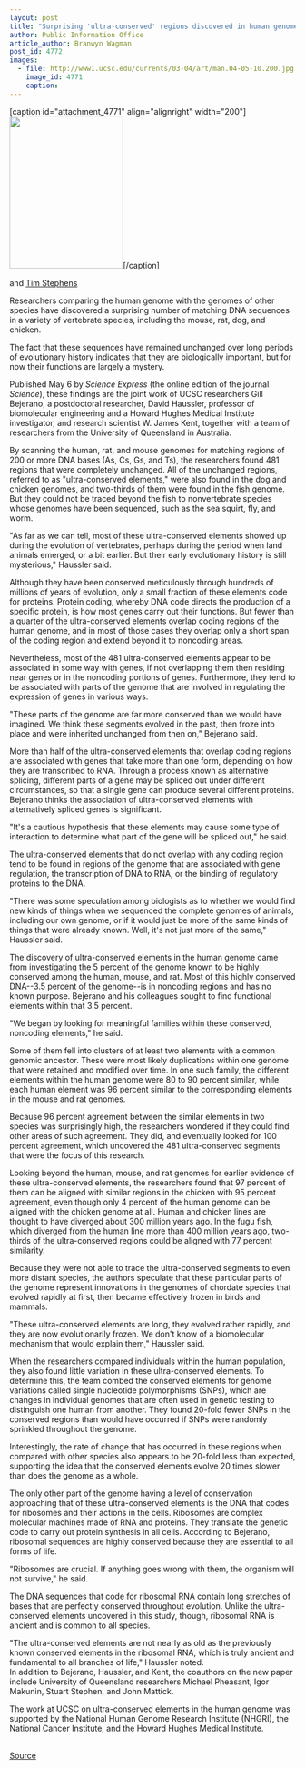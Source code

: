 ```yaml
---
layout: post
title: "Surprising 'ultra-conserved' regions discovered in human genome"
author: Public Information Office
article_author: Branwyn Wagman
post_id: 4772
images:
  - file: http://www1.ucsc.edu/currents/03-04/art/man.04-05-10.200.jpg
    image_id: 4771
    caption: 
---
```


[caption id="attachment_4771" align="alignright" width="200"]<a href="http://dev-ucsc-news.pantheonsite.io/wp-content/uploads/2004/05/man.04-05-10.200.jpg"><img class="size-full wp-image-4771" src="http://dev-ucsc-news.pantheonsite.io/wp-content/uploads/2004/05/man.04-05-10.200.jpg" alt="" width="200" height="267" /></a>[/caption]
<p>
  and <a href="mailto:stephens@ucsc.edu">Tim Stephens</a>
</p>
<p>
  Researchers comparing the human genome with the genomes of other species have discovered a surprising number of matching DNA sequences in a variety of vertebrate species, including the mouse, rat, dog, and chicken.<br>
</p>
<p>
  The fact that these sequences have remained unchanged over long periods of evolutionary history indicates that they are biologically important, but for now their functions are largely a mystery.<br>
</p>
<p>
  Published May 6 by <i>Science Express</i> (the online edition of the journal <i>Science</i>), these findings are the joint work of UCSC researchers Gill Bejerano, a postdoctoral researcher, David Haussler, professor of biomolecular engineering and a Howard Hughes Medical Institute investigator, and research scientist W. James Kent, together with a team of researchers from the University of Queensland in Australia.<br>
</p>
<p>
  By scanning the human, rat, and mouse genomes for matching regions of 200 or more DNA bases (As, Cs, Gs, and Ts), the researchers found 481 regions that were completely unchanged. All of the unchanged regions, referred to as "ultra-conserved elements," were also found in the dog and chicken genomes, and two-thirds of them were found in the fish genome. But they could not be traced beyond the fish to nonvertebrate species whose genomes have been sequenced, such as the sea squirt, fly, and worm.<br>
</p>
<p>
  "As far as we can tell, most of these ultra-conserved elements showed up during the evolution of vertebrates, perhaps during the period when land animals emerged, or a bit earlier. But their early evolutionary history is still mysterious," Haussler said.<br>
</p>
<p>
  Although they have been conserved meticulously through hundreds of millions of years of evolution, only a small fraction of these elements code for proteins. Protein coding, whereby DNA code directs the production of a specific protein, is how most genes carry out their functions. But fewer than a quarter of the ultra-conserved elements overlap coding regions of the human genome, and in most of those cases they overlap only a short span of the coding region and extend beyond it to noncoding areas.<br>
</p>
<p>
  Nevertheless, most of the 481 ultra-conserved elements appear to be associated in some way with genes, if not overlapping them then residing near genes or in the noncoding portions of genes. Furthermore, they tend to be associated with parts of the genome that are involved in regulating the expression of genes in various ways.<br>
</p>
<p>
  "These parts of the genome are far more conserved than we would have imagined. We think these segments evolved in the past, then froze into place and were inherited unchanged from then on," Bejerano said.<br>
</p>
<p>
  More than half of the ultra-conserved elements that overlap coding regions are associated with genes that take more than one form, depending on how they are transcribed to RNA. Through a process known as alternative splicing, different parts of a gene may be spliced out under different circumstances, so that a single gene can produce several different proteins. Bejerano thinks the association of ultra-conserved elements with alternatively spliced genes is significant.<br>
</p>
<p>
  "It's a cautious hypothesis that these elements may cause some type of interaction to determine what part of the gene will be spliced out," he said.<br>
</p>
<p>
  The ultra-conserved elements that do not overlap with any coding region tend to be found in regions of the genome that are associated with gene regulation, the transcription of DNA to RNA, or the binding of regulatory proteins to the DNA.<br>
</p>
<p>
  "There was some speculation among biologists as to whether we would find new kinds of things when we sequenced the complete genomes of animals, including our own genome, or if it would just be more of the same kinds of things that were already known. Well, it's not just more of the same," Haussler said.<br>
</p>
<p>
  The discovery of ultra-conserved elements in the human genome came from investigating the 5 percent of the genome known to be highly conserved among the human, mouse, and rat. Most of this highly conserved DNA--3.5 percent of the genome--is in noncoding regions and has no known purpose. Bejerano and his colleagues sought to find functional elements within that 3.5 percent.<br>
</p>
<p>
  "We began by looking for meaningful families within these conserved, noncoding elements," he said.<br>
</p>
<p>
  Some of them fell into clusters of at least two elements with a common genomic ancestor. These were most likely duplications within one genome that were retained and modified over time. In one such family, the different elements within the human genome were 80 to 90 percent similar, while each human element was 96 percent similar to the corresponding elements in the mouse and rat genomes.<br>
</p>
<p>
  Because 96 percent agreement between the similar elements in two species was surprisingly high, the researchers wondered if they could find other areas of such agreement. They did, and eventually looked for 100 percent agreement, which uncovered the 481 ultra-conserved segments that were the focus of this research.<br>
</p>
<p>
  Looking beyond the human, mouse, and rat genomes for earlier evidence of these ultra-conserved elements, the researchers found that 97 percent of them can be aligned with similar regions in the chicken with 95 percent agreement, even though only 4 percent of the human genome can be aligned with the chicken genome at all. Human and chicken lines are thought to have diverged about 300 million years ago. In the fugu fish, which diverged from the human line more than 400 million years ago, two-thirds of the ultra-conserved regions could be aligned with 77 percent similarity.<br>
</p>
<p>
  Because they were not able to trace the ultra-conserved segments to even more distant species, the authors speculate that these particular parts of the genome represent innovations in the genomes of chordate species that evolved rapidly at first, then became effectively frozen in birds and mammals.<br>
</p>
<p>
  "These ultra-conserved elements are long, they evolved rather rapidly, and they are now evolutionarily frozen. We don't know of a biomolecular mechanism that would explain them," Haussler said.<br>
</p>
<p>
  When the researchers compared individuals within the human population, they also found little variation in these ultra-conserved elements. To determine this, the team combed the conserved elements for genome variations called single nucleotide polymorphisms (SNPs), which are changes in individual genomes that are often used in genetic testing to distinguish one human from another. They found 20-fold fewer SNPs in the conserved regions than would have occurred if SNPs were randomly sprinkled throughout the genome.<br>
</p>
<p>
  Interestingly, the rate of change that has occurred in these regions when compared with other species also appears to be 20-fold less than expected, supporting the idea that the conserved elements evolve 20 times slower than does the genome as a whole.<br>
</p>
<p>
  The only other part of the genome having a level of conservation approaching that of these ultra-conserved elements is the DNA that codes for ribosomes and their actions in the cells. Ribosomes are complex molecular machines made of RNA and proteins. They translate the genetic code to carry out protein synthesis in all cells. According to Bejerano, ribosomal sequences are highly conserved because they are essential to all forms of life.<br>
</p>
<p>
  "Ribosomes are crucial. If anything goes wrong with them, the organism will not survive," he said.<br>
</p>
<p>
  The DNA sequences that code for ribosomal RNA contain long stretches of bases that are perfectly conserved throughout evolution. Unlike the ultra-conserved elements uncovered in this study, though, ribosomal RNA is ancient and is common to all species.<br>
</p>
<p>
  "The ultra-conserved elements are not nearly as old as the previously known conserved elements in the ribosomal RNA, which is truly ancient and fundamental to all branches of life," Haussler noted.<br>
  In addition to Bejerano, Haussler, and Kent, the coauthors on the new paper include University of Queensland researchers Michael Pheasant, Igor Makunin, Stuart Stephen, and John Mattick.<br>
</p>
<p>
  The work at UCSC on ultra-conserved elements in the human genome was supported by the National Human Genome Research Institute (NHGRI), the National Cancer Institute, and the Howard Hughes Medical Institute.<br>
  <br>
</p>
<p><a href="http://www1.ucsc.edu/currents/03-04/05-10/genome.html" title="Permalink to genome">Source</a></p>
